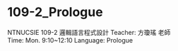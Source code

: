 # 109-2_Prologue
NTNUCSIE 109-2 邏輯語言程式設計
Teacher: 方瓊瑤 老師<br>
Time: Mon. 9:10~12:10
Language: Prologue
